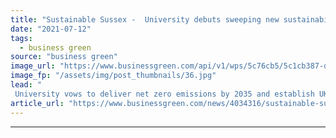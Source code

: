 ```yaml
---
title: "Sustainable Sussex -  University debuts sweeping new sustainability strategy"
date: "2021-07-12"
tags: 
  - business green
source: "business green"
image_url: "https://www.businessgreen.com/api/v1/wps/5c76cb5/5c1cb387-d06e-41f2-ba8a-732155888a95/2/Sussex-solar-panels-185x114.jpg"
image_fp: "/assets/img/post_thumbnails/36.jpg"
lead: "
 University vows to deliver net zero emissions by 2035 and establish UK's 'most biodiverse campus' ..."
article_url: "https://www.businessgreen.com/news/4034316/sustainable-sussex-university-debuts-sweeping-sustainability-strategy"
---
```


---
